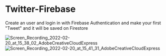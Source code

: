 # Twitter-Firebase

Create an user and login in with Firebase Authentication and make your first "Tweet"
and it will be saved on Firestore 


![Screen_Recording_2022-02-20_at_15_38_02_AdobeCreativeCloudExpress](https://user-images.githubusercontent.com/60064602/154858601-13f8b154-6134-41ec-9638-14ddc277e463.gif) ![Screen_Recording_2022-02-20_at_15_41_31_AdobeCreativeCloudExpress](https://user-images.githubusercontent.com/60064602/154858673-ed83daf4-82c3-421b-b302-af615d3bd9f2.gif)
